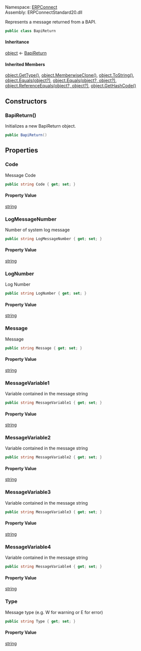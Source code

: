 Namespace: [ERPConnect](../)\
Assembly: ERPConnectStandard20.dll

Represents a message returned from a BAPI.

```csharp
public class BapiReturn

```

#### Inheritance

[object](https://learn.microsoft.com/dotnet/api/system.object) ← [BapiReturn](./)

#### Inherited Members

[object.GetType()](https://learn.microsoft.com/dotnet/api/system.object.gettype), [object.MemberwiseClone()](https://learn.microsoft.com/dotnet/api/system.object.memberwiseclone), [object.ToString()](https://learn.microsoft.com/dotnet/api/system.object.tostring), [object.Equals(object?)](<https://learn.microsoft.com/dotnet/api/system.object.equals#system-object-equals(system-object)>), [object.Equals(object?, object?)](<https://learn.microsoft.com/dotnet/api/system.object.equals#system-object-equals(system-object-system-object)>), [object.ReferenceEquals(object?, object?)](https://learn.microsoft.com/dotnet/api/system.object.referenceequals), [object.GetHashCode()](https://learn.microsoft.com/dotnet/api/system.object.gethashcode)

## Constructors

### BapiReturn()

Initializes a new BapiReturn object.

```csharp
public BapiReturn()

```

## Properties

### Code

Message Code

```csharp
public string Code { get; set; }

```

#### Property Value

[string](https://learn.microsoft.com/dotnet/api/system.string)

### LogMessageNumber

Number of system log message

```csharp
public string LogMessageNumber { get; set; }

```

#### Property Value

[string](https://learn.microsoft.com/dotnet/api/system.string)

### LogNumber

Log Number

```csharp
public string LogNumber { get; set; }

```

#### Property Value

[string](https://learn.microsoft.com/dotnet/api/system.string)

### Message

Message

```csharp
public string Message { get; set; }

```

#### Property Value

[string](https://learn.microsoft.com/dotnet/api/system.string)

### MessageVariable1

Variable contained in the message string

```csharp
public string MessageVariable1 { get; set; }

```

#### Property Value

[string](https://learn.microsoft.com/dotnet/api/system.string)

### MessageVariable2

Variable contained in the message string

```csharp
public string MessageVariable2 { get; set; }

```

#### Property Value

[string](https://learn.microsoft.com/dotnet/api/system.string)

### MessageVariable3

Variable contained in the message string

```csharp
public string MessageVariable3 { get; set; }

```

#### Property Value

[string](https://learn.microsoft.com/dotnet/api/system.string)

### MessageVariable4

Variable contained in the message string

```csharp
public string MessageVariable4 { get; set; }

```

#### Property Value

[string](https://learn.microsoft.com/dotnet/api/system.string)

### Type

Message type (e.g. W for warning or E for error)

```csharp
public string Type { get; set; }

```

#### Property Value

[string](https://learn.microsoft.com/dotnet/api/system.string)
